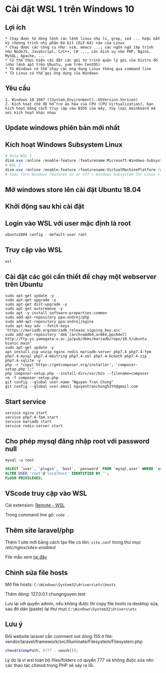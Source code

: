 # Cài đặt WSL 1 trên Windows 10

## Lợi ích
    * Chạy được từ dòng lệnh các lệnh linux như ls, grep, sed ... hoặc bất kỳ chương trình nhị phân 64 bit (ELF-64) nào của Linux
    * Chạy được các công cụ như: vim, emacs ...; các ngôn ngữ lập trình như NodeJS, JavaScript, C/C++, C# ..., các dịch vụ như PHP, Nginx, MySQL, Apache, ...
    * Có thể thực hiện cài đặt các gói từ trình quản lý gói của Distro đó (như lệnh apt trên Ubuntu, yum trên CentOS)
    * Từ Windows có thể chạy các ứng dụng Linux thông qua command line
    * Từ Linux có thể gọi ứng dụng của Windows
## Yêu cầu
    1. Windows 10 1607 ([System.Environment]::OSVersion.Version)
    2. Kích hoạt chế độ hỗ trợ ảo hóa của CPU (CPU Virtualization), bạn kích hoạt bằng cách truy cập vào BIOS của máy, tùy loại mainboard mà nơi kích hoạt khác nhau

## Update windows phiên bản mới nhất

## Kích hoạt Windows Subsystem Linux

```powershell
# Only WSL 1
dism.exe /online /enable-feature /featurename:Microsoft-Windows-Subsystem-Linux /all /norestart
# WSL 2
dism.exe /online /enable-feature /featurename:VirtualMachinePlatform /all /norestart
# hoặc Turn Windows features on or off > Windows Subsystem for Linux + Virtual Machine Platform
```

## Mở windows store lên cài đặt Ubuntu 18.04

## Khởi động sau khi cài đặt

## Login vào WSL với user mặc định là root

```powershell
ubuntu1804 config --default-user root
```

## Truy cập vào WSL

```powershell
wsl
```

## Cài đặt các gói cần thiết để chạy một webserver trên Ubuntu

```shell
sudo apt-get update -y
sudo apt-get upgrade -y
sudo apt-get dist-upgrade -y
sudo apt-get autoremove -y
sudo apt -y install software-properties-common
sudo add-apt-repository ppa:ondrej/php
sudo add-apt-repository ppa:ondrej/nginx
sudo apt-key adv --fetch-keys 'https://mariadb.org/mariadb_release_signing_key.asc'
sudo add-apt-repository 'deb [arch=amd64,arm64,ppc64el] http://ftp.yz.yamagata-u.ac.jp/pub/dbms/mariadb/repo/10.5/ubuntu bionic main'
sudo apt-get update -y
apt install zip unzip nginx redis mariadb-server php7.4 php7.4-fpm php7.4-mysql php7.4-mbstring php7.4-xml php7.4-bcmath php7.4-zip php7.4-sqlite -y
php -r "copy('https://getcomposer.org/installer', 'composer-setup.php');"
php composer-setup.php --install-dir=/usr/bin --filename=composer
rm -f composer-setup.php
git config --global user.name "Nguyen Tran Chung"
git config --global user.email nguyentranchung52th@gmail.com
```

## Start service

```shell
service nginx start
service php7.4-fpm start
service mariadb start
service redis-server start
```

## Cho phép mysql đăng nhập root với password null

```shell
mysql -u root
```

```sql
SELECT `user`, `plugin`, `host`, `password` FROM `mysql.user` WHERE `user` = 'root';
ALTER USER 'root'@'localhost' IDENTIFIED BY '';
FLUSH PRIVILEGES;
```

## VScode truy cập vào WSL

Cài extension: [Remote - WSL](https://marketplace.visualstudio.com/items?itemName=ms-vscode-remote.remote-wsl)

Trong command line gõ: ```code .```

## Thêm site laravel/php

Thêm 1 site mới bằng cách tạo file có tên: ```site.conf``` trong thư mục */etc/nginx/sites-enabled*

File mẫu xem [tại đây](https://github.com/nguyentranchung/wsl1/blob/master/site.conf)

## Chỉnh sửa file hosts

Mở file hosts: ```C:\Windows\System32\drivers\etc\hosts```

Thêm dòng:
127.0.0.1 chungnguyen.test

Lưu lại với quyền admin, nếu không được thì copy file hosts ra desktop sửa, sau đó dán (paste) lại thư mục ```C:\Windows\System32\drivers\etc```

## Lưu ý

Đối website laravel cần comment out dòng 155 ở file: vendor/laravel/framework/src/Illuminate/Filesystem/Filesystem.php
```php
chmod($tempPath, 0777 - umask());
```
Lý do là vì wsl toàn bộ files/folders có quyền 777 và không được sửa nên các thao tác chmod trong PHP sẽ xảy ra lỗi.
